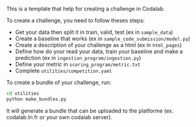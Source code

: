 This is a template that help for creating a challenge in Codalab.

To create a challenge, you need to follow theses steps:
* Get your data then split it in train, valid, test (ex in `sample_data`)
* Create a baseline that works (ex in `sample_code_submission/model.py`)
* Create a description of your challenge as a html (ex in `html_pages`)
* Define how do your read your data, train your baseline and make a prediction (ex in `ingestion_program/ingestion.py`)
* Define your metric in `scoring_program/metric.txt`
* Complete `utilities/competition.yaml`

To create a bundle of your challenge, run:
```bash
cd utilities
python make_bundles.py
```

It will generate a bundle that can be uploaded to the platforme (ex. codalab.lri.fr or your own codalab server).
